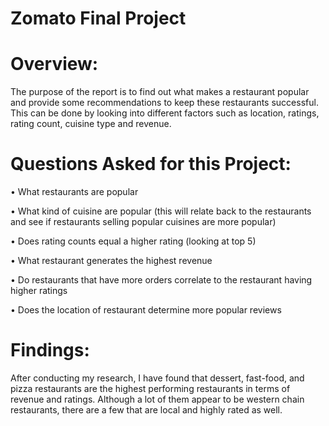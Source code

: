 # Zomato Final Project

# Overview:

The purpose of the report is to find out what makes a restaurant popular and provide some recommendations to keep these restaurants successful. This can be done by looking into different factors such as location, ratings, rating count, cuisine type and revenue.

# Questions Asked for this Project:

• What restaurants are popular

• What kind of cuisine are popular (this will relate back to the restaurants and see if restaurants selling popular cuisines are more popular)

• Does rating counts equal a higher rating (looking at top 5)

• What restaurant generates the highest revenue

• Do restaurants that have more orders correlate to the restaurant having higher ratings

• Does the location of restaurant determine more popular reviews

# Findings:

After conducting my research, I have found that dessert, fast-food, and pizza restaurants are the highest performing restaurants in terms of revenue and ratings. Although a lot of them appear to be western chain restaurants, there are a few that are local and highly rated as well.
